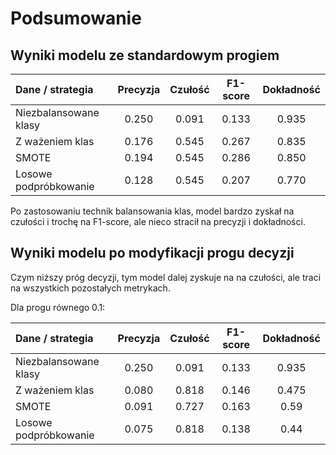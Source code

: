 # Podsumowanie

## Wyniki modelu ze standardowym progiem

| Dane / strategia      | Precyzja | Czułość | F1-score | Dokładność |
|:----------------------|:--------:|:-------:|:--:|:----------:|
| Niezbalansowane klasy |  0.250   |  0.091  | 0.133 |   0.935    |
| Z ważeniem klas       |  0.176   |  0.545  | 0.267 |   0.835    |
| SMOTE                 |  0.194   |  0.545  | 0.286 |   0.850    |
| Losowe podpróbkowanie |  0.128   |  0.545  | 0.207 |   0.770    |

Po zastosowaniu technik balansowania klas, model bardzo zyskał na czułości i trochę na F1-score, ale nieco stracił na precyzji i dokładności.

## Wyniki modelu po modyfikacji progu decyzji

Czym niższy próg decyzji, tym model dalej zyskuje na na czułości, ale traci na wszystkich pozostałych metrykach.

Dla progu równego 0.1:

| Dane / strategia      | Precyzja | Czułość | F1-score | Dokładność |
|:----------------------|:--------:|:-------:|:--------:|:----------:|
| Niezbalansowane klasy |  0.250   |  0.091  |  0.133   |   0.935    |
| Z ważeniem klas       |  0.080   |  0.818  |  0.146   |   0.475    |
| SMOTE                 |  0.091   |  0.727  |  0.163   |    0.59    |
| Losowe podpróbkowanie |  0.075   |  0.818  |  0.138   |    0.44    |